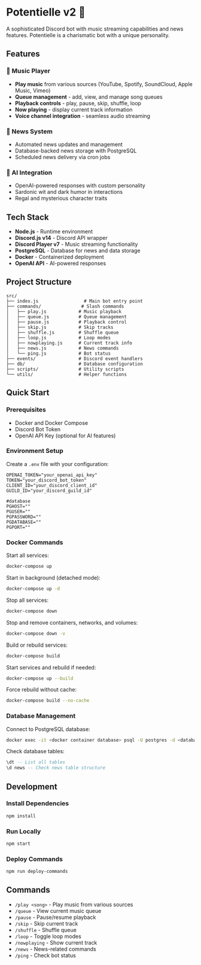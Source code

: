 # Potentielle v2 🎵

A sophisticated Discord bot with music streaming capabilities and news features. Potentielle is a charismatic bot with a unique personality.

## Features

### 🎵 Music Player

- **Play music** from various sources (YouTube, Spotify, SoundCloud, Apple Music, Vimeo)
- **Queue management** - add, view, and manage song queues
- **Playback controls** - play, pause, skip, shuffle, loop
- **Now playing** - display current track information
- **Voice channel integration** - seamless audio streaming

### 📰 News System

- Automated news updates and management
- Database-backed news storage with PostgreSQL
- Scheduled news delivery via cron jobs

### 🤖 AI Integration

- OpenAI-powered responses with custom personality
- Sardonic wit and dark humor in interactions
- Regal and mysterious character traits

## Tech Stack

- **Node.js** - Runtime environment
- **Discord.js v14** - Discord API wrapper
- **Discord Player v7** - Music streaming functionality
- **PostgreSQL** - Database for news and data storage
- **Docker** - Containerized deployment
- **OpenAI API** - AI-powered responses

## Project Structure

```
src/
├── index.js                 # Main bot entry point
├── commands/               # Slash commands
│   ├── play.js            # Music playback
│   ├── queue.js           # Queue management
│   ├── pause.js           # Playback control
│   ├── skip.js            # Skip tracks
│   ├── shuffle.js         # Shuffle queue
│   ├── loop.js            # Loop modes
│   ├── nowplaying.js      # Current track info
│   ├── news.js            # News commands
│   └── ping.js            # Bot status
├── events/                # Discord event handlers
├── db/                    # Database configuration
├── scripts/               # Utility scripts
└── utils/                 # Helper functions
```

## Quick Start

### Prerequisites

- Docker and Docker Compose
- Discord Bot Token
- OpenAI API Key (optional for AI features)

### Environment Setup

Create a `.env` file with your configuration:

```env
OPENAI_TOKEN="your_openai_api_key"
TOKEN="your_discord_bot_token"
CLIENT_ID="your_discord_client_id"
GUILD_ID="your_discord_guild_id"

#database
PGHOST=""
PGUSER=""
PGPASSWORD=""
PGDATABASE=""
PGPORT=""
```

### Docker Commands

Start all services:

```bash
docker-compose up
```

Start in background (detached mode):

```bash
docker-compose up -d
```

Stop all services:

```bash
docker-compose down
```

Stop and remove containers, networks, and volumes:

```bash
docker-compose down -v
```

Build or rebuild services:

```bash
docker-compose build
```

Start services and rebuild if needed:

```bash
docker-compose up --build
```

Force rebuild without cache:

```bash
docker-compose build --no-cache
```

### Database Management

Connect to PostgreSQL database:

```bash
docker exec -it <docker container database> psql -U postgres -d <database_name>
```

Check database tables:

```sql
\dt -- List all tables
\d news -- Check news table structure
```

## Development

### Install Dependencies

```bash
npm install
```

### Run Locally

```bash
npm start
```

### Deploy Commands

```bash
npm run deploy-commands
```

## Commands

- `/play <song>` - Play music from various sources
- `/queue` - View current music queue
- `/pause` - Pause/resume playback
- `/skip` - Skip current track
- `/shuffle` - Shuffle queue
- `/loop` - Toggle loop modes
- `/nowplaying` - Show current track
- `/news` - News-related commands
- `/ping` - Check bot status
